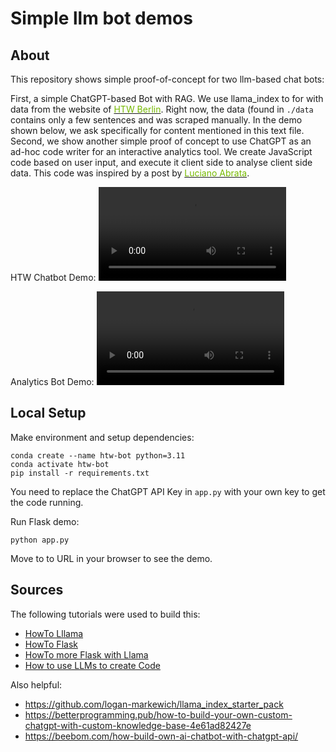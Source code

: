 # Simple llm bot demos

## About

This repository shows simple proof-of-concept for two llm-based chat bots:

 First, a simple ChatGPT-based Bot with RAG. We use llama_index to for with data from the website of  <a href="htw-berlin.de"><font color="#76B900">HTW Berlin</font></a>. Right now, the data (found in `./data` contains only a few sentences and was scraped manually. In the demo shown below, we ask specifically for content mentioned in this text file.
Second, we show another simple proof of concept to use ChatGPT as an ad-hoc code writer for an interactive analytics tool. We create JavaScript code based on user input, and execute it client side to analyse client side data. This code was inspired by a post by <a href="https://towardsdatascience.com/exploring-data-analysis-via-natural-language-approach-1-224965d1fb16#0ecb"><font color="#76B900">Luciano Abrata</font></a>.


HTW Chatbot Demo:
![Demo of HTW Chat Bot](other/anim1.mp4 "Demo of chat bot")

Analytics Bot Demo:
![Demo of Analytics Bot](other/anim2.mp4 "Demo of analytics bot")



## Local Setup

Make environment and setup dependencies:
```
conda create --name htw-bot python=3.11
conda activate htw-bot
pip install -r requirements.txt
```

You need to replace the ChatGPT API Key in `app.py` with your own key to get the code running.

Run Flask demo:
```
python app.py
```
Move to to URL in your browser to see the demo.


## Sources

The following tutorials were used to build this:

* [HowTo Lllama](https://bootcamp.uxdesign.cc/a-step-by-step-guide-to-building-a-chatbot-based-on-your-own-documents-with-gpt-2d550534eea5)
* [HowTo Flask](https://codinginfinite.com/chatbot-in-python-flask-tutorial/)
* [HowTo more Flask with Llama](https://gpt-index.readthedocs.io/en/latest/guides/fullstack_app_guide.html#flask-backend)
* [How to use LLMs to create Code](https://towardsdatascience.com/exploring-data-analysis-via-natural-language-approach-1-224965d1fb16#0ecb)

Also helpful:
* https://github.com/logan-markewich/llama_index_starter_pack
* https://betterprogramming.pub/how-to-build-your-own-custom-chatgpt-with-custom-knowledge-base-4e61ad82427e
* https://beebom.com/how-build-own-ai-chatbot-with-chatgpt-api/